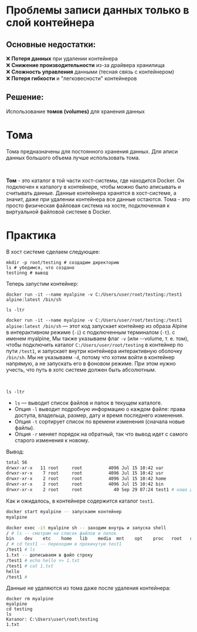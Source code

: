 # Проблемы записи данных только в слой контейнера

## Основные недостатки:

❌ **Потеря данных** при удалении контейнера  
❌ **Снижение производительности** из-за драйвера хранилища  
❌ **Сложность управления** данными (тесная связь с контейнером)  
❌ **Потеря гибкости** и "легковесности" контейнеров

## Решение:
Использование **томов (volumes)** для хранения данных

# Тома
Тома предназначены для постоянного хранения данных. Для аписи данных большого объема лучше использовать тома. 

<br>

**Том** - это каталог в той части хост-системы, где находится Docker. Он подключен к каталогу в контейнере, чтобы можно было аписывать и считывать данные. Данные контейнера хранятся в хост-системе, а значит, даже при удалении контейнера
все данные остаются. Тома - это просто физическая файловая система на хосте, подключенная к виртуальной файловой системе в Docker.  

# Практика
В хост системе сделаем следующее:
```shell
mkdir -p root/testing # создадим директорию
ls # убедимся, что создано
testinng # вывод 
```

Теперь запустим контейнер:
```shell
docker run -it --name myalpine -v C:/Users/user/root/testing:/test1 alpine:latest /bin/sh

ls -ltr
```
`docker run -it --name myalpine -v C:/Users/user/root/testing:/test1 alpine:latest /bin/sh` — этот код запускает контейнер из образа Alpine в интерактивном режиме (`-i`) с подключенным терминалом (`-t`). с именем myalpine, Мы также
указываем флаг `-v` (или --volume, т. е. том), чтобы подключить каталог `C:/Users/user/root/testing` в контейнер по пути `/test1`, и запускает внутри контейнера интерактивную оболочку `/bin/sh`. Мы не указываем `-d`, потому что хотим войти в контейнер напрямую, а не запускать его в фоновом режиме. При этом нужно учесть, что путь в хотс системе должен быть абсолютным.   

<br> 

`ls -ltr`
- `ls` — выводит список файлов и папок в текущем каталоге.  
- Опция `-l` выводит подробную информацию о каждом файле: права доступа, владельца, размер, дату и время последнего изменения.  
- Опция `-t` сортирует список по времени изменения (сначала новые файлы).  
- Опция `-r` меняет порядок на обратный, так что вывод идет с самого старого изменения к новому.  

Вывод:  
```bash
total 56
drwxr-xr-x   11 root     root          4096 Jul 15 10:42 var
drwxr-xr-x    7 root     root          4096 Jul 15 10:42 usr
drwxr-xr-x    2 root     root          4096 Jul 15 10:42 home
drwxr-xr-x    2 root     root          4096 Jul 15 10:42 bin
drwxr-xr-x    2 root     root            40 Sep 29 07:24 test1 # наша директория
```

Как и ожидалось, в контейнере содержится каталог `test1`.  
```bash
docker start myalpine -- запускаем контейнер
myalpine

docker exec -it myalpine sh -- заходим внутрь и запуска shell
/ # ls -- смотрим на список файлов и папок
bin    dev    etc    home   lib    media  mnt    opt    proc   root   run    sbin   srv    sys    test1  tmp    usr    var
/ # cd test1 -- переходим в прокинутую test1
/test1 # ls
1.txt -- дописываем в файл строку 
/test1 # echo hello >> 1.txt
/test1 # cat 1.txt
hello
/test1 #
```
Данные не удаляются из тома даже после удаления контейнера:
```shell
docker rm myalpine
myalpine
cd testing
ls
Каталог: C:\Users\user\root\testing
1.txt
```